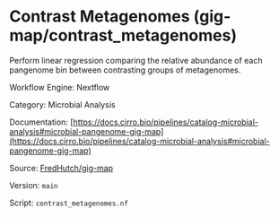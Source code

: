 # Contrast Metagenomes (gig-map/contrast_metagenomes)

Perform linear regression comparing the relative abundance of each pangenome bin between
contrasting groups of metagenomes.


Workflow Engine: Nextflow


Category: Microbial Analysis


Documentation: [https://docs.cirro.bio/pipelines/catalog-microbial-analysis#microbial-pangenome-gig-map](https://docs.cirro.bio/pipelines/catalog-microbial-analysis#microbial-pangenome-gig-map)


Source: [FredHutch/gig-map](FredHutch/gig-map)


Version: `main`


Script: `contrast_metagenomes.nf`
